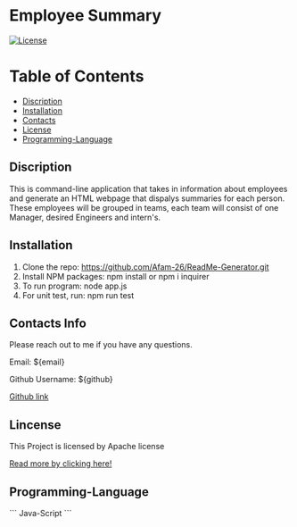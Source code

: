 # Employee Summary

[![License](https://img.shields.io/badge/license-Apache%202.0-green)](https://opensource.org/licenses/Apache-2.0) 

# Table of Contents  

* [Discription](#discription)
* [Installation](#installation)   
* [Contacts](#contacts)
* [License](#license) 
* [Programming-Language](#programming-language)


## Discription   

This is command-line application that takes in information about employees and generate an HTML webpage that dispalys summaries for each person. These employees will be grouped in teams, each team will consist of one Manager, desired Engineers and intern's. 


## Installation 

1. Clone the repo: https://github.com/Afam-26/ReadMe-Generator.git
2. Install NPM packages: npm install or npm i inquirer
3. To run program: node app.js
4. For unit test, run: npm run test

 
## Contacts Info

Please reach out to me if you have any questions.

Email: ${email}

Github Username: ${github}

[Github link](https://afam-26.github.io/ReadMe-Generator/) 


## Lincense

This Project is licensed by Apache license

[Read more by clicking here!](https://opensource.org/licenses/Apache-2.0)

## Programming-Language 
\`\`\`
Java-Script
\`\`\`